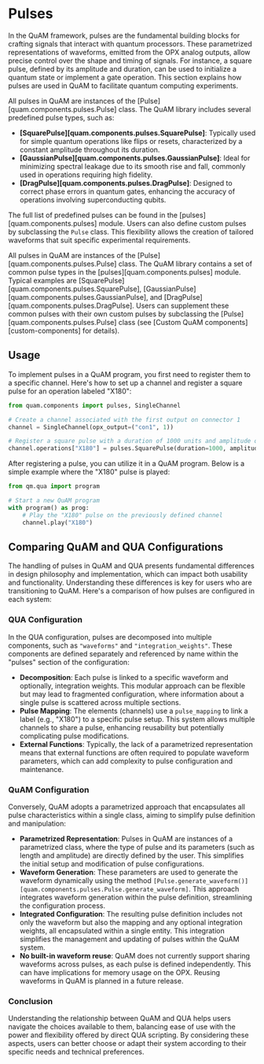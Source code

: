# Pulses
In the QuAM framework, pulses are the fundamental building blocks for crafting signals that interact with quantum processors.
These parametrized representations of waveforms, emitted from the OPX analog outputs, allow precise control over the shape and timing of signals.
For instance, a square pulse, defined by its amplitude and duration, can be used to initialize a quantum state or implement a gate operation.
This section explains how pulses are used in QuAM to facilitate quantum computing experiments.

All pulses in QuAM are instances of the [Pulse][quam.components.pulses.Pulse] class. The QuAM library includes several predefined pulse types, such as:

- **[SquarePulse][quam.components.pulses.SquarePulse]**: Typically used for simple quantum operations like flips or resets, characterized by a constant amplitude throughout its duration.
- **[GaussianPulse][quam.components.pulses.GaussianPulse]**: Ideal for minimizing spectral leakage due to its smooth rise and fall, commonly used in operations requiring high fidelity.
- **[DragPulse][quam.components.pulses.DragPulse]**: Designed to correct phase errors in quantum gates, enhancing the accuracy of operations involving superconducting qubits.

The full list of predefined pulses can be found in the [pulses][quam.components.pulses] module.
Users can also define custom pulses by subclassing the `Pulse` class. This flexibility allows the creation of tailored waveforms that suit specific experimental requirements.

All pulses in QuAM are instances of the [Pulse][quam.components.pulses.Pulse] class.
The QuAM library contains a set of common pulse types in the [pulses][quam.components.pulses] module.
Typical examples are [SquarePulse][quam.components.pulses.SquarePulse], [GaussianPulse][quam.components.pulses.GaussianPulse], and [DragPulse][quam.components.pulses.DragPulse].
Users can supplement these common pulses with their own custom pulses by subclassing the [Pulse][quam.components.pulses.Pulse] class (see [Custom QuAM components][custom-components] for details). 
<!-- TODO Fix reference -->

<!-- /// details | Pulses in QuAM versus the QUA configuration
    type: tip
    open: True

QuAM and QUA handle pulses differently. QUA decomposes pulses into "waveforms", "integration_weights", etc., each referenced by name in the "pulses" section. An element's pulse_mapping links a label (e.g., "X180") to a specific pulse. This allows multiple pulses to share a waveform and vice versa, but it scatters pulse information across sections, complicating modifications. It also often requires external functions to populate waveforms due to the absence of a parametrized representation.

On the other hand, QuAM uses a parametrized class to represent pulses. A pulse's type and parameters (length, amplitude, etc.) define it, and these parameters generate the waveform via [Pulse.generate_waveform()][quam.components.pulses.Pulse.generate_waveform]. The resulting pulse mapping, waveform, and optional integration weights are then added to the QUA configuration.
/// -->


## Usage
To implement pulses in a QuAM program, you first need to register them to a specific channel. Here's how to set up a channel and register a square pulse for an operation labeled "X180":

```python
from quam.components import pulses, SingleChannel

# Create a channel associated with the first output on connector 1
channel = SingleChannel(opx_output=("con1", 1))

# Register a square pulse with a duration of 1000 units and amplitude of 0.5
channel.operations["X180"] = pulses.SquarePulse(duration=1000, amplitude=0.5)```
```

After registering a pulse, you can utilize it in a QuAM program. Below is a simple example where the "X180" pulse is played:

```python
from qm.qua import program

# Start a new QuAM program
with program() as prog:
    # Play the "X180" pulse on the previously defined channel
    channel.play("X180")
```


## Comparing QuAM and QUA Configurations

The handling of pulses in QuAM and QUA presents fundamental differences in design philosophy and implementation, which can impact both usability and functionality. Understanding these differences is key for users who are transitioning to QuAM. Here's a comparison of how pulses are configured in each system:

### QUA Configuration

In the QUA configuration, pulses are decomposed into multiple components, such as `"waveforms"` and `"integration_weights"`. These components are defined separately and referenced by name within the "pulses" section of the configuration:

- **Decomposition**: Each pulse is linked to a specific waveform and optionally, integration weights. This modular approach can be flexible but may lead to fragmented configuration, where information about a single pulse is scattered across multiple sections.
- **Pulse Mapping**: The elements (channels) use a `pulse_mapping` to link a label (e.g., "X180") to  a specific pulse setup. This system allows multiple channels to share a pulse, enhancing reusability but potentially complicating pulse modifications.
- **External Functions**: Typically, the lack of a parametrized representation means that external functions are often required to populate waveform parameters, which can add complexity to pulse configuration and maintenance.

### QuAM Configuration

Conversely, QuAM adopts a parametrized approach that encapsulates all pulse characteristics within a single class, aiming to simplify pulse definition and manipulation:

- **Parametrized Representation**: Pulses in QuAM are instances of a parametrized class, where the type of pulse and its parameters (such as length and amplitude) are directly defined by the user. This simplifies the initial setup and modification of pulse configurations.
- **Waveform Generation**: These parameters are used to generate the waveform dynamically using the method `[Pulse.generate_waveform()][quam.components.pulses.Pulse.generate_waveform]`. This approach integrates waveform generation within the pulse definition, streamlining the configuration process.
- **Integrated Configuration**: The resulting pulse definition includes not only the waveform but also the mapping and any optional integration weights, all encapsulated within a single entity. This integration simplifies the management and updating of pulses within the QuAM system.
- **No built-in waveform reuse**: QuAM does not currently support sharing waveforms across pulses, as each pulse is defined independently. This can have implications for memory usage on the OPX. Reusing waveforms in QuAM is planned in a future release.

### Conclusion

Understanding the relationship between QuAM and QUA helps users navigate the choices available to them, balancing ease of use with the power and flexibility offered by direct QUA scripting. 
By considering these aspects, users can better choose or adapt their system according to their specific needs and technical preferences.
